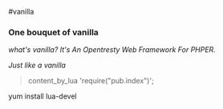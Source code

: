 #vanilla
### One bouquet of vanilla
*what's vanilla? It's An Opentresty Web Framework For PHPER.*

*Just like a vanilla*

> content_by_lua 'require(\"pub.index\")';

yum install lua-devel